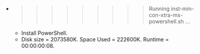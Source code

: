 * >>>>>>>>> Running inst-min-con-xtra-ms-powershell.sh ...
  * Install PowerShell.
  * Disk size = 2073580K. Space Used = 222600K. Runtime = 00:00:00:08.
